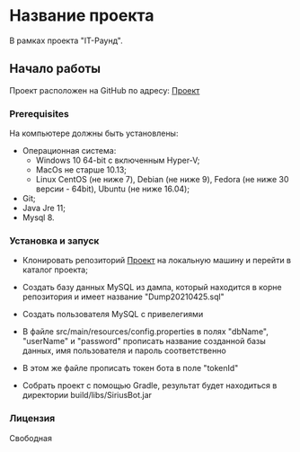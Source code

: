 # Название проекта

В рамках проекта "IT-Раунд".

## Начало работы

Проект расположен на GitHub по адресу: [Проект](https://github.com/IAmProgrammist/SiriusExcursionBot)

### Prerequisites

На компьютере должны быть установлены:

* Операционная система:
    - Windows 10 64-bit с включенным Hyper-V;
    - MacOs не старше 10.13;
    - Linux CentOS (не ниже 7), Debian (не ниже 9), Fedora (не ниже 30 версии - 64bit), Ubuntu (не ниже 16.04);
* Git;
* Java Jre 11;
* Mysql 8.

### Установка и запуск

* Клонировать репозиторий [Проект](https://github.com/IAmProgrammist/SiriusExcursionBot) на локальную машину и перейти в каталог проекта;

* Создать базу данных MySQL из дампа, который находится в корне репозитория и имеет название "Dump20210425.sql"

* Создать пользователя MySQL с привелегиями

* В файле src/main/resources/config.properties в полях "dbName", "userName" и "password" прописать название созданной базы данных, имя пользователя и пароль соответственно
* В этом же файле прописать токен бота в поле "tokenId"
* Собрать проект с помощью Gradle, результат будет находиться в директории build/libs/SiriusBot.jar

### Лицензия

Свободная
